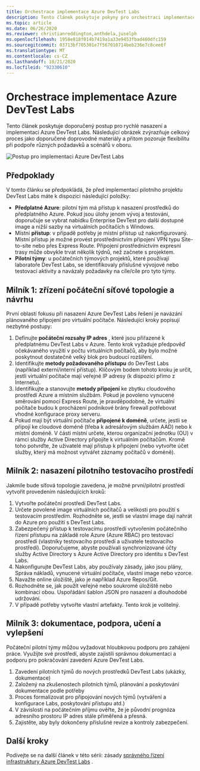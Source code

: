 ```yaml
---
title: Orchestrace implementace Azure DevTest Labs
description: Tento článek poskytuje pokyny pro orchestraci implementace Azure DevTest Labs ve vaší organizaci.
ms.topic: article
ms.date: 06/26/2020
ms.reviewer: christianreddington,anthdela,juselph
ms.openlocfilehash: 1958e818f014b7419a1a33e9453fbad460dfc159
ms.sourcegitcommit: 03713bf705301e7f567010714beb236e7c8cee6f
ms.translationtype: MT
ms.contentlocale: cs-CZ
ms.lasthandoff: 10/21/2020
ms.locfileid: "92330610"
---
```

# <a name="orchestrate-the-implementation-of-azure-devtest-labs"></a>Orchestrace implementace Azure DevTest Labs
Tento článek poskytuje doporučený postup pro rychlé nasazení a implementaci Azure DevTest Labs. Následující obrázek zvýrazňuje celkový proces jako doporučené doprovodné materiály a přitom pozoruje flexibilitu při podpoře různých požadavků a scénářů v oboru.

![Postup pro implementaci Azure DevTest Labs](./media/devtest-lab-guidance-orchestrate-implementation/implementation-steps.png)

## <a name="assumptions"></a>Předpoklady
V tomto článku se předpokládá, že před implementací pilotního projektu DevTest Labs máte k dispozici následující položky:

- **Předplatné Azure**: pilotní tým má přístup k nasazení prostředků do předplatného Azure. Pokud jsou úlohy jenom vývoj a testování, doporučuje se vybrat nabídku Enterprise DevTest pro další dostupné image a nižší sazby na virtuálních počítačích s Windows.
- Místní **přístup**: v případě potřeby je místní přístup už nakonfigurovaný. Místní přístup je možné provést prostřednictvím připojení VPN typu Site-to-site nebo přes Express Route. Připojení prostřednictvím expresní trasy může obvykle trvat několik týdnů, než začnete s projektem.
- **Pilotní týmy**: u počátečních týmových projektů, které používají laboratoře DevTest Labs, se identifikovaly příslušné vývojové nebo testovací aktivity a navázaly požadavky na cíle/cíle pro tyto týmy.

## <a name="milestone-1-establish-initial-network-topology-and-design"></a>Milník 1: zřízení počáteční síťové topologie a návrhu
První oblastí fokusu při nasazení Azure DevTest Labs řešení je navázání plánovaného připojení pro virtuální počítače. Následující kroky popisují nezbytné postupy:

1. Definujte **počáteční rozsahy IP adres** , které jsou přiřazené k předplatnému DevTest Labs v Azure. Tento krok vyžaduje předpověď očekávaného využití v počtu virtuálních počítačů, aby bylo možné poskytnout dostatečně velký blok pro budoucí rozšíření.
2. Identifikujte **metody požadovaného přístupu** do DevTest Labs (například externí/interní přístup). Klíčovým bodem tohoto kroku je určit, jestli virtuální počítače mají veřejné IP adresy (k dispozici přímo z Internetu).
3. Identifikujte a stanovujte **metody připojení** ke zbytku cloudového prostředí Azure a místním službám. Pokud je povoleno vynucené směrování pomocí Express Route, je pravděpodobné, že virtuální počítače budou k procházení podnikové brány firewall potřebovat vhodné konfigurace proxy serveru.
4. Pokud mají být virtuální počítače **připojené k doméně**, určete, jestli se připojí ke cloudové doméně (třeba k adresářovým službám AAD) nebo k místní doméně. V části místní určete, kterou organizační jednotku (OU) v rámci služby Active Directory připojíte k virtuálním počítačům. Kromě toho potvrďte, že uživatelé mají přístup k připojení (nebo vytvořte účet služby, který má možnost vytvářet záznamy počítačů v doméně).

## <a name="milestone-2-deploy-the-pilot-lab"></a>Milník 2: nasazení pilotního testovacího prostředí
Jakmile bude síťová topologie zavedena, je možné první/pilotní prostředí vytvořit provedením následujících kroků:

1. Vytvořte počáteční prostředí DevTest Labs.
2. Určete povolené image virtuálních počítačů a velikosti pro použití s testovacím prostředím. Rozhodněte se, jestli se vlastní image dají nahrát do Azure pro použití s DevTest Labs.
3. Zabezpečený přístup k testovacímu prostředí vytvořením počátečního řízení přístupu na základě role Azure (Azure RBAC) pro testovací prostředí (vlastníky testovacího prostředí a uživatele testovacího prostředí). Doporučujeme, abyste používali synchronizované účty služby Active Directory s Azure Active Directory pro identitu s DevTest Labs.
4. Nakonfigurujte DevTest Labs, aby používaly zásady, jako jsou plány, Správa nákladů, vynucené virtuální počítače, vlastní image nebo vzorce.
5. Navažte online úložiště, jako je například Azure Repos/Git.
6. Rozhodněte se, jak použít veřejné nebo soukromé úložiště nebo kombinaci obou. Uspořádání šablon JSON pro nasazení a dlouhodobé udržování.
7. V případě potřeby vytvořte vlastní artefakty. Tento krok je volitelný. 

## <a name="milestone-3-documentation-support-learn-and-improve"></a>Milník 3: dokumentace, podpora, učení a vylepšení
Počáteční pilotní týmy můžou vyžadovat hloubkovou podporu pro zahájení práce. Využijte své prostředí, abyste zajistili správnou dokumentaci a podporu pro pokračování zavedení Azure DevTest Labs.

1. Zavedení pilotních týmů do nových prostředků DevTest Labs (ukázky, dokumentace)
2. Založený na zkušenostech pilotních týmů, plánování a poskytování dokumentace podle potřeby
3. Proces formalizovat pro připojování nových týmů (vytváření a konfigurace Labs, poskytování přístupu atd.)
4. V závislosti na počátečním příjmu ověřte, že je původní prognóza adresního prostoru IP adres stále přiměřená a přesná.
5. Zajistěte, aby byly dokončeny příslušné revize a kontroly zabezpečení.

## <a name="next-steps"></a>Další kroky
Podívejte se na další článek v této sérii: zásady [správného řízení infrastruktury Azure DevTest Labs](devtest-lab-guidance-governance-resources.md) .
